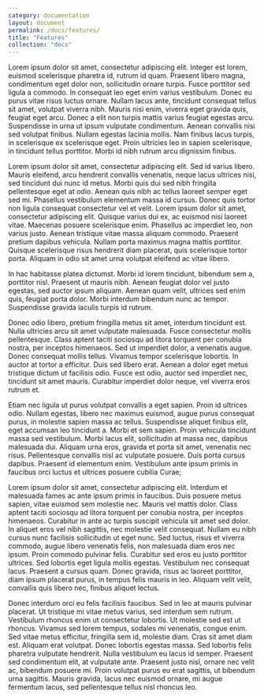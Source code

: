 ```yaml
---
category: documentation
layout: document
permalink: /docs/features/
title: "Features"
collection: "docs"
---
```


Lorem ipsum dolor sit amet, consectetur adipiscing elit. Integer est lorem, euismod scelerisque pharetra id, rutrum id quam. Praesent libero magna, condimentum eget dolor non, sollicitudin ornare turpis. Fusce porttitor sed ligula a commodo. In consequat leo eget enim varius vestibulum. Donec eu purus vitae risus luctus ornare. Nullam lacus ante, tincidunt consequat tellus sit amet, volutpat viverra nibh. Mauris nisi enim, viverra eget gravida quis, feugiat eget arcu. Donec a elit non turpis mattis varius feugiat egestas arcu. Suspendisse in urna ut ipsum vulputate condimentum. Aenean convallis nisi sed volutpat finibus. Nullam egestas lacinia mollis. Nam finibus lacus turpis, in scelerisque ex scelerisque eget. Proin ultricies leo in sapien scelerisque, in tincidunt tellus porttitor. Morbi id nibh rutrum arcu dignissim finibus. 

Lorem ipsum dolor sit amet, consectetur adipiscing elit. Sed id varius libero. Mauris eleifend, arcu hendrerit convallis venenatis, neque lacus ultrices nisi, sed tincidunt dui nunc id metus. Morbi quis dui sed nibh fringilla pellentesque eget at odio. Aenean quis nibh ac tellus laoreet semper eget sed mi. Phasellus vestibulum elementum massa id cursus. Donec quis tortor non ligula consequat consectetur vel et velit. Lorem ipsum dolor sit amet, consectetur adipiscing elit. Quisque varius dui ex, ac euismod nisi laoreet vitae. Maecenas posuere scelerisque enim. Phasellus ac imperdiet leo, non varius justo. Aenean tristique vitae massa aliquam commodo. Praesent pretium dapibus vehicula. Nullam porta maximus magna mattis porttitor. Quisque scelerisque risus hendrerit diam placerat, quis scelerisque tortor porta. Aliquam in odio sit amet urna volutpat eleifend ac vitae libero. 

In hac habitasse platea dictumst. Morbi id lorem tincidunt, bibendum sem a, porttitor nisl. Praesent ut mauris nibh. Aenean feugiat dolor vel justo egestas, sed auctor ipsum aliquam. Aenean quam velit, ultrices sed enim quis, feugiat porta dolor. Morbi interdum bibendum nunc ac tempor. Suspendisse gravida iaculis turpis id rutrum. 

Donec odio libero, pretium fringilla metus sit amet, interdum tincidunt est. Nulla ultricies arcu sit amet vulputate malesuada. Fusce consectetur mollis pellentesque. Class aptent taciti sociosqu ad litora torquent per conubia nostra, per inceptos himenaeos. Sed ut imperdiet dolor, a venenatis augue. Donec consequat mollis tellus. Vivamus tempor scelerisque lobortis. In auctor at tortor a efficitur. Duis sed libero erat. Aenean a dolor eget metus tristique dictum ut facilisis odio. Fusce est odio, auctor sed imperdiet nec, tincidunt sit amet mauris. Curabitur imperdiet dolor neque, vel viverra eros rutrum et. 

Etiam nec ligula ut purus volutpat convallis a eget sapien. Proin id ultrices odio. Nullam egestas, libero nec maximus euismod, augue purus consequat purus, in molestie sapien massa ac tellus. Suspendisse aliquet finibus elit, eget accumsan leo tincidunt a. Morbi et sem sapien. Proin vehicula tincidunt massa sed vestibulum. Morbi lacus elit, sollicitudin at massa nec, dapibus malesuada dui. Aliquam urna eros, gravida et porta sit amet, venenatis nec risus. Pellentesque convallis nisl ac vulputate posuere. Duis porta cursus dapibus. Praesent id elementum enim. Vestibulum ante ipsum primis in faucibus orci luctus et ultrices posuere cubilia Curae; 

Lorem ipsum dolor sit amet, consectetur adipiscing elit. Interdum et malesuada fames ac ante ipsum primis in faucibus. Duis posuere metus sapien, vitae euismod sem molestie nec. Mauris vel mattis dolor. Class aptent taciti sociosqu ad litora torquent per conubia nostra, per inceptos himenaeos. Curabitur in ante ac turpis suscipit vehicula sit amet sed dolor. In aliquet eros vel nibh sagittis, nec molestie velit consequat. Nullam eu nibh cursus nunc facilisis sollicitudin ut eget nunc. Sed luctus, risus et viverra commodo, augue libero venenatis felis, non malesuada diam eros nec ipsum. Proin commodo pulvinar felis. Curabitur sed eros eu justo porttitor ultrices. Sed lobortis eget ligula mollis egestas. Vestibulum nec consequat lacus. Praesent a cursus quam. Donec gravida, risus ac laoreet porttitor, diam ipsum placerat purus, in tempus felis mauris in leo. Aliquam velit velit, convallis quis libero nec, finibus aliquet lectus. 

Donec interdum orci eu felis facilisis faucibus. Sed in leo at mauris pulvinar placerat. Ut tristique mi vitae metus varius, sed interdum sem rutrum. Vestibulum rhoncus enim ut consectetur lobortis. Ut molestie sed est ut rhoncus. Vivamus sed lorem tempus, sodales mi venenatis, congue enim. Sed vitae metus efficitur, fringilla sem id, molestie diam. Cras sit amet diam est. Aliquam erat volutpat. Donec lobortis egestas massa. Sed lobortis felis pharetra vulputate hendrerit. Nulla vestibulum eu lacus id semper. Praesent sed condimentum elit, at vulputate ante. Praesent justo nisl, ornare nec velit ac, bibendum posuere mi. Proin volutpat purus eu erat sagittis, ut bibendum urna sagittis. Mauris gravida, lacus nec euismod ornare, mi augue fermentum lacus, sed pellentesque tellus nisl rhoncus leo. 
